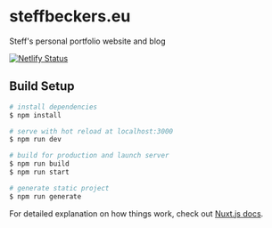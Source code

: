 # steffbeckers.eu

Steff's personal portfolio website and blog

[![Netlify Status](https://api.netlify.com/api/v1/badges/3d2b626c-79e9-4f24-8587-8c7057661bc7/deploy-status)](https://app.netlify.com/sites/steffbeckers/deploys)

## Build Setup

```bash
# install dependencies
$ npm install

# serve with hot reload at localhost:3000
$ npm run dev

# build for production and launch server
$ npm run build
$ npm run start

# generate static project
$ npm run generate
```

For detailed explanation on how things work, check out [Nuxt.js docs](https://nuxtjs.org).
